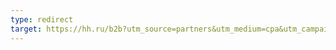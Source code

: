 ```yaml
---
type: redirect
target: https://hh.ru/b2b?utm_source=partners&utm_medium=cpa&utm_campaign=6099&utm_content=varlamov-it&utm_term=%7Bkeyword%7D&oid=46x2pqyuq&wid=varlamov-it&statid=1952_&erid=-
---
```

